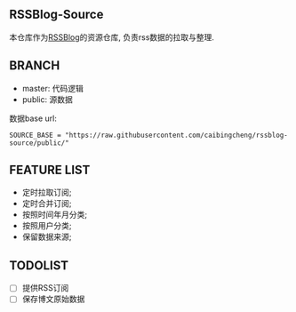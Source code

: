 ## RSSBlog-Source

本仓库作为[RSSBlog](https://github.com/caibingcheng/rssblog)的资源仓库, 负责rss数据的拉取与整理.

## BRANCH

- master: 代码逻辑
- public: 源数据

数据base url:
```
SOURCE_BASE = "https://raw.githubusercontent.com/caibingcheng/rssblog-source/public/"
```

## FEATURE LIST

- 定时拉取订阅;
- 定时合并订阅;
- 按照时间年月分类;
- 按照用户分类;
- 保留数据来源;


## TODOLIST

- [ ] 提供RSS订阅
- [ ] 保存博文原始数据